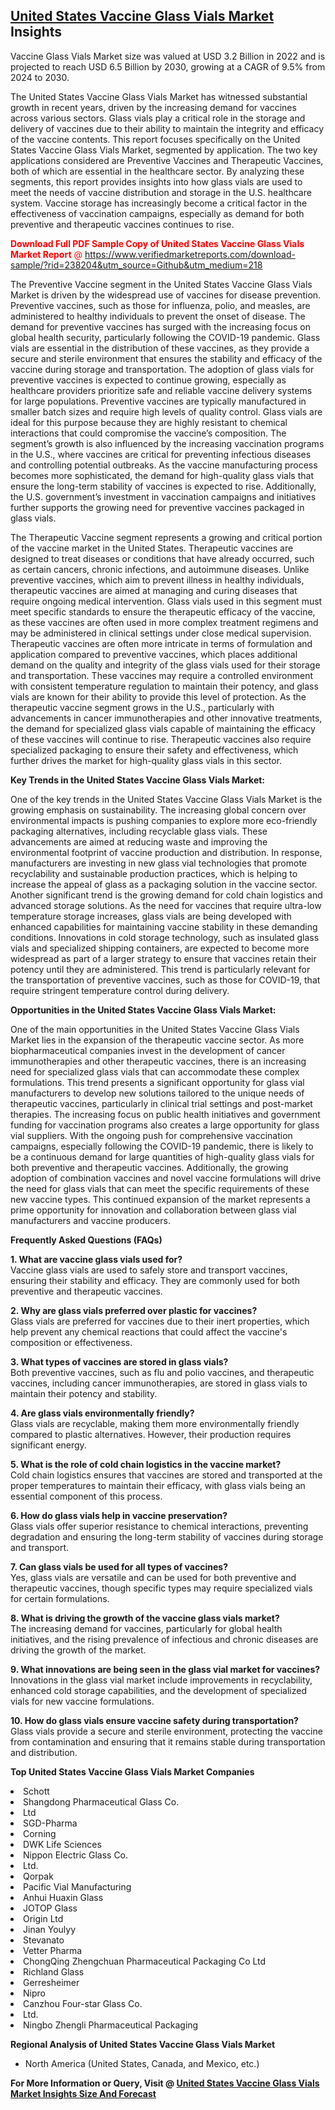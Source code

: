 <h2><a href="https://www.verifiedmarketreports.com/download-sample/?rid=238204&amp;utm_source=Github&amp;utm_medium=218" target="_blank">United States Vaccine Glass Vials Market</a> Insights</h2><p>Vaccine Glass Vials Market size was valued at USD 3.2 Billion in 2022 and is projected to reach USD 6.5 Billion by 2030, growing at a CAGR of 9.5% from 2024 to 2030.</p><p><p>The United States Vaccine Glass Vials Market has witnessed substantial growth in recent years, driven by the increasing demand for vaccines across various sectors. Glass vials play a critical role in the storage and delivery of vaccines due to their ability to maintain the integrity and efficacy of the vaccine contents. This report focuses specifically on the United States Vaccine Glass Vials Market, segmented by application. The two key applications considered are Preventive Vaccines and Therapeutic Vaccines, both of which are essential in the healthcare sector. By analyzing these segments, this report provides insights into how glass vials are used to meet the needs of vaccine distribution and storage in the U.S. healthcare system. Vaccine storage has increasingly become a critical factor in the effectiveness of vaccination campaigns, especially as demand for both preventive and therapeutic vaccines continues to rise. <p><span class=""><span style="color: #ff0000;"><strong>Download Full PDF Sample Copy of United States Vaccine Glass Vials Market Report</strong> @ </span><a href="https://www.verifiedmarketreports.com/download-sample/?rid=238204&amp;utm_source=Github&amp;utm_medium=218" target="_blank">https://www.verifiedmarketreports.com/download-sample/?rid=238204&amp;utm_source=Github&amp;utm_medium=218</a></span></p></p> <p>The Preventive Vaccine segment in the United States Vaccine Glass Vials Market is driven by the widespread use of vaccines for disease prevention. Preventive vaccines, such as those for influenza, polio, and measles, are administered to healthy individuals to prevent the onset of disease. The demand for preventive vaccines has surged with the increasing focus on global health security, particularly following the COVID-19 pandemic. Glass vials are essential in the distribution of these vaccines, as they provide a secure and sterile environment that ensures the stability and efficacy of the vaccine during storage and transportation. The adoption of glass vials for preventive vaccines is expected to continue growing, especially as healthcare providers prioritize safe and reliable vaccine delivery systems for large populations. Preventive vaccines are typically manufactured in smaller batch sizes and require high levels of quality control. Glass vials are ideal for this purpose because they are highly resistant to chemical interactions that could compromise the vaccine’s composition. The segment’s growth is also influenced by the increasing vaccination programs in the U.S., where vaccines are critical for preventing infectious diseases and controlling potential outbreaks. As the vaccine manufacturing process becomes more sophisticated, the demand for high-quality glass vials that ensure the long-term stability of vaccines is expected to rise. Additionally, the U.S. government’s investment in vaccination campaigns and initiatives further supports the growing need for preventive vaccines packaged in glass vials. <p>The Therapeutic Vaccine segment represents a growing and critical portion of the vaccine market in the United States. Therapeutic vaccines are designed to treat diseases or conditions that have already occurred, such as certain cancers, chronic infections, and autoimmune diseases. Unlike preventive vaccines, which aim to prevent illness in healthy individuals, therapeutic vaccines are aimed at managing and curing diseases that require ongoing medical intervention. Glass vials used in this segment must meet specific standards to ensure the therapeutic efficacy of the vaccine, as these vaccines are often used in more complex treatment regimens and may be administered in clinical settings under close medical supervision. Therapeutic vaccines are often more intricate in terms of formulation and application compared to preventive vaccines, which places additional demand on the quality and integrity of the glass vials used for their storage and transportation. These vaccines may require a controlled environment with consistent temperature regulation to maintain their potency, and glass vials are known for their ability to provide this level of protection. As the therapeutic vaccine segment grows in the U.S., particularly with advancements in cancer immunotherapies and other innovative treatments, the demand for specialized glass vials capable of maintaining the efficacy of these vaccines will continue to rise. Therapeutic vaccines also require specialized packaging to ensure their safety and effectiveness, which further drives the market for high-quality glass vials in this sector. <p><strong>Key Trends in the United States Vaccine Glass Vials Market:</strong></p> <p>One of the key trends in the United States Vaccine Glass Vials Market is the growing emphasis on sustainability. The increasing global concern over environmental impacts is pushing companies to explore more eco-friendly packaging alternatives, including recyclable glass vials. These advancements are aimed at reducing waste and improving the environmental footprint of vaccine production and distribution. In response, manufacturers are investing in new glass vial technologies that promote recyclability and sustainable production practices, which is helping to increase the appeal of glass as a packaging solution in the vaccine sector. Another significant trend is the growing demand for cold chain logistics and advanced storage solutions. As the need for vaccines that require ultra-low temperature storage increases, glass vials are being developed with enhanced capabilities for maintaining vaccine stability in these demanding conditions. Innovations in cold storage technology, such as insulated glass vials and specialized shipping containers, are expected to become more widespread as part of a larger strategy to ensure that vaccines retain their potency until they are administered. This trend is particularly relevant for the transportation of preventive vaccines, such as those for COVID-19, that require stringent temperature control during delivery. <p><strong>Opportunities in the United States Vaccine Glass Vials Market:</strong></p> <p>One of the main opportunities in the United States Vaccine Glass Vials Market lies in the expansion of the therapeutic vaccine sector. As more biopharmaceutical companies invest in the development of cancer immunotherapies and other therapeutic vaccines, there is an increasing need for specialized glass vials that can accommodate these complex formulations. This trend presents a significant opportunity for glass vial manufacturers to develop new solutions tailored to the unique needs of therapeutic vaccines, particularly in clinical trial settings and post-market therapies. The increasing focus on public health initiatives and government funding for vaccination programs also creates a large opportunity for glass vial suppliers. With the ongoing push for comprehensive vaccination campaigns, especially following the COVID-19 pandemic, there is likely to be a continuous demand for large quantities of high-quality glass vials for both preventive and therapeutic vaccines. Additionally, the growing adoption of combination vaccines and novel vaccine formulations will drive the need for glass vials that can meet the specific requirements of these new vaccine types. This continued expansion of the market represents a prime opportunity for innovation and collaboration between glass vial manufacturers and vaccine producers. <p><strong>Frequently Asked Questions (FAQs)</strong></p> <p><strong>1. What are vaccine glass vials used for?</strong><br> Vaccine glass vials are used to safely store and transport vaccines, ensuring their stability and efficacy. They are commonly used for both preventive and therapeutic vaccines.</p> <p><strong>2. Why are glass vials preferred over plastic for vaccines?</strong><br> Glass vials are preferred for vaccines due to their inert properties, which help prevent any chemical reactions that could affect the vaccine's composition or effectiveness.</p> <p><strong>3. What types of vaccines are stored in glass vials?</strong><br> Both preventive vaccines, such as flu and polio vaccines, and therapeutic vaccines, including cancer immunotherapies, are stored in glass vials to maintain their potency and stability.</p> <p><strong>4. Are glass vials environmentally friendly?</strong><br> Glass vials are recyclable, making them more environmentally friendly compared to plastic alternatives. However, their production requires significant energy.</p> <p><strong>5. What is the role of cold chain logistics in the vaccine market?</strong><br> Cold chain logistics ensures that vaccines are stored and transported at the proper temperatures to maintain their efficacy, with glass vials being an essential component of this process.</p> <p><strong>6. How do glass vials help in vaccine preservation?</strong><br> Glass vials offer superior resistance to chemical interactions, preventing degradation and ensuring the long-term stability of vaccines during storage and transport.</p> <p><strong>7. Can glass vials be used for all types of vaccines?</strong><br> Yes, glass vials are versatile and can be used for both preventive and therapeutic vaccines, though specific types may require specialized vials for certain formulations.</p> <p><strong>8. What is driving the growth of the vaccine glass vials market?</strong><br> The increasing demand for vaccines, particularly for global health initiatives, and the rising prevalence of infectious and chronic diseases are driving the growth of the market.</p> <p><strong>9. What innovations are being seen in the glass vial market for vaccines?</strong><br> Innovations in the glass vial market include improvements in recyclability, enhanced cold storage capabilities, and the development of specialized vials for new vaccine formulations.</p> <p><strong>10. How do glass vials ensure vaccine safety during transportation?</strong><br> Glass vials provide a secure and sterile environment, protecting the vaccine from contamination and ensuring that it remains stable during transportation and distribution.</p></p><p><strong>Top United States Vaccine Glass Vials Market Companies</strong></p><div data-test-id=""><p><li>Schott</li><li> Shangdong Pharmaceutical Glass Co.</li><li> Ltd</li><li> SGD-Pharma</li><li> Corning</li><li> DWK Life Sciences</li><li> Nippon Electric Glass Co.</li><li> Ltd.</li><li> Qorpak</li><li> Pacific Vial Manufacturing</li><li> Anhui Huaxin Glass</li><li> JOTOP Glass</li><li> Origin Ltd</li><li> Jinan Youlyy</li><li> Stevanato</li><li> Vetter Pharma</li><li> ChongQing Zhengchuan Pharmaceutical Packaging Co Ltd</li><li> Richland Glass</li><li> Gerresheimer</li><li> Nipro</li><li> Canzhou Four-star Glass Co.</li><li> Ltd.</li><li> Ningbo Zhengli Pharmaceutical Packaging</li></p><div><strong>Regional Analysis of&nbsp;United States Vaccine Glass Vials Market</strong></div><ul><li dir="ltr"><p dir="ltr">North America&nbsp;(United States, Canada, and Mexico, etc.)</p></li></ul><p><strong>For More Information or Query, Visit @&nbsp;</strong><strong><a href="https://www.verifiedmarketreports.com/product/vaccine-glass-vials-market/?utm_source=Github&amp;utm_medium=218" target="_blank">United States Vaccine Glass Vials Market Insights Size And Forecast</a></strong></p></div>
